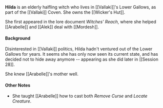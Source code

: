 **Hilda** is an elderly halfling witch who lives in [[Vallaki]]'s Lower Gallows, as part of the [[Vallaki]] Coven. She owns the [[Wicker's Hut]].

She first appeared in the lore document *Witches' Reach*, where she helped [[Arabelle]] and [[Alek]] deal with [[Mordesh]].

#### Background

Disinterested in [[Vallaki]] politics, Hilda hadn't ventured out of the Lower Gallows for years. It seems she has only now seen its current state, and has decided not to hide away anymore -- appearing as she did later in [[Session 28]].

She knew [[Arabelle]]'s mother well.

#### Other Notes
- She taught [[Arabelle]] how to cast both *Remove Curse* and *Locate Creature*.